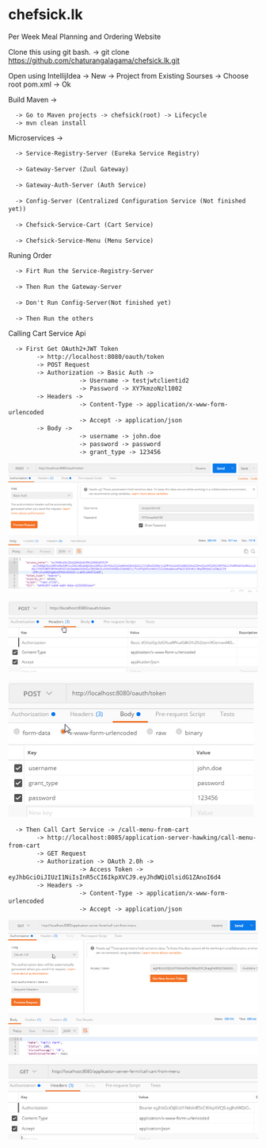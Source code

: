 # chefsick.lk
Per Week Meal Planning and Ordering Website

Clone this using git bash. -> git clone https://github.com/chaturangalagama/chefsick.lk.git


Open using IntellijIdea -> New -> Project from Existing Sourses -> Choose root pom.xml -> Ok

Build Maven ->

      -> Go to Maven projects -> chefsick(root) -> Lifecycle
      -> mvn clean install     
     
Microservices ->

      -> Service-Registry-Server (Eureka Service Registry)
      
      -> Gateway-Server (Zuul Gateway)
      
      -> Gateway-Auth-Server (Auth Service)
      
      -> Config-Server (Centralized Configuration Service (Not finished yet))
      
      -> Chefsick-Service-Cart (Cart Service)
      
      -> Chefsick-Service-Menu (Menu Service)

Runing Order 

      -> Firt Run the Service-Registry-Server 

      -> Then Run the Gateway-Server 
      
      -> Don't Run Config-Server(Not finished yet)
      
      -> Then Run the others 
      
Calling Cart Service Api

      -> First Get OAuth2+JWT Token 
            -> http://localhost:8080/oauth/token
            -> POST Request
            -> Authorization -> Basic Auth -> 
                        -> Username -> testjwtclientid2
                        -> Password -> XY7kmzoNzl1002
            -> Headers -> 
                        -> Content-Type -> application/x-www-form-urlencoded
                        -> Accept -> application/json
            -> Body -> 
                        -> username -> john.doe
                        -> password -> password
                        -> grant_type -> 123456
                       
  ![alt text](https://github.com/chaturangalagama/chefsick.lk/blob/master/images/OAUTH2%20get%20token%20Authorization%20type.png)

  ![alt text](https://github.com/chaturangalagama/chefsick.lk/blob/master/images/OAUTH2%20get%20token%20headers.png)
  
  ![alt text](https://github.com/chaturangalagama/chefsick.lk/blob/master/images/OAUTH2%20get%20token%20body.png)
  
  
      -> Then Call Cart Service -> /call-menu-from-cart  
            -> http://localhost:8085/application-server-hawking/call-menu-from-cart
            -> GET Request
            -> Authorization -> OAuth 2.0h -> 
                        -> Access Token -> eyJhbGciOiJIUzI1NiIsInR5cCI6IkpXVCJ9.eyJhdWQiOlsidG1ZAnoI6d4
            -> Headers -> 
                        -> Content-Type -> application/x-www-form-urlencoded
                        -> Accept -> application/json
                     
  ![alt text](https://github.com/chaturangalagama/chefsick.lk/blob/master/images/Call%20cart%20from%20menu%20Authorization%20type.png)

  ![alt text](https://github.com/chaturangalagama/chefsick.lk/blob/master/images/Call%20cart%20from%20menu%20headers.png)
      
